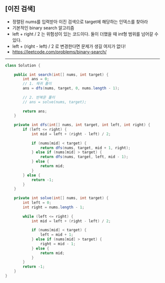 ## [이진 검색]

- 정렬된 nums를 입력받아 이진 검색으로 target에 해당하는 인덱스를 찾아라
- 기본적인 binary search 알고리즘
- left + right / 2 는 위험성이 있는 코드이다. 둘이 더했을 때 int형 범위를 넘어갈 수 있다.
- left + (right - left) / 2 로 변경한다면 문제가 생길 여지가 없다!
- https://leetcode.com/problems/binary-search/

---

```java
class Solution {
    
    public int search(int[] nums, int target) {
        int ans = 0;
        // 1. 재귀 풀이
        ans = dfs(nums, target, 0, nums.length - 1);
        
        // 2. 반복문 풀이
        // ans = solve(nums, target);
        
        return ans;
    }
    
    private int dfs(int[] nums, int target, int left, int right) {        
        if (left <= right) {
            int mid = left + (right - left) / 2;
            
            if (nums[mid] < target) {
                return dfs(nums, target, mid + 1, right);
            } else if (nums[mid] > target) {
                return dfs(nums, target, left, mid - 1);
            } else {
                return mid;
            }
        } else {
            return -1;
        }        
    }
    
    private int solve(int[] nums, int target) {
        int left = 0;
        int right = nums.length - 1;
        
        while (left <= right) {
            int mid = left + (right - left) / 2;
            
            if (nums[mid] < target) {
                left = mid + 1;
            } else if (nums[mid] > target) {
                right = mid - 1;
            } else {
                return mid;
            }
        }
        return -1;        
    }
}
```